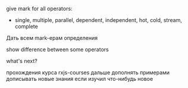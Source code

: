 give mark for all operators:

- single, multiple, parallel, dependent, independent, hot, cold, stream, complete

Дать всем mark-ерам определения

show difference between some operators

what's next?

прохождения курса rxjs-courses
дальше дополнять примерами
дописывать новые знания если изучил что-нибудь новое
